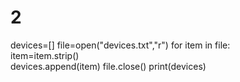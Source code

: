 # 2
devices=[] file=open("devices.txt","r") 
for item in file:    
    item=item.strip()    
    devices.append(item) 
file.close() 
print(devices)
